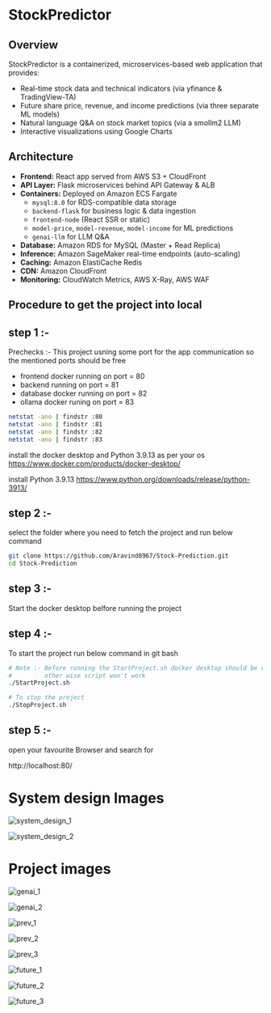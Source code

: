 # StockPredictor

## Overview
StockPredictor is a containerized, microservices-based web application that provides:
- Real-time stock data and technical indicators (via yfinance & TradingView-TA)
- Future share price, revenue, and income predictions (via three separate ML models)
- Natural language Q&A on stock market topics (via a smollm2 LLM)
- Interactive visualizations using Google Charts

## Architecture
- **Frontend:** React app served from AWS S3 + CloudFront
- **API Layer:** Flask microservices behind API Gateway & ALB
- **Containers:** Deployed on Amazon ECS Fargate
  - `mysql:8.0` for RDS-compatible data storage
  - `backend-flask` for business logic & data ingestion
  - `frontend-node` (React SSR or static)
  - `model-price`, `model-revenue`, `model-income` for ML predictions
  - `genai-llm` for LLM Q&A
- **Database:** Amazon RDS for MySQL (Master + Read Replica)
- **Inference:** Amazon SageMaker real-time endpoints (auto-scaling)
- **Caching:** Amazon ElastiCache Redis
- **CDN:** Amazon CloudFront
- **Monitoring:** CloudWatch Metrics, AWS X-Ray, AWS WAF

## Procedure to get the project into local

## step 1 :-

  Prechecks :-
  This project usning some port for the app communication so the mentioned ports should be free

  * frontend docker running on port   = 80
  * backend running on port           = 81
  * database docker running on port   = 82
  * ollama docker runing on port      = 83

  ```bash
  netstat -ano | findstr :80
  netstat -ano | findstr :81
  netstat -ano | findstr :82
  netstat -ano | findstr :83
  ```

  install the docker desktop and Python 3.9.13 as per your os
  https://www.docker.com/products/docker-desktop/

  install Python 3.9.13
  https://www.python.org/downloads/release/python-3913/


## step 2 :-
  select the folder where you need to fetch the project and run below command
  ```bash
 git clone https://github.com/Aravind8967/Stock-Prediction.git
 cd Stock-Prediction
 ```

## step 3 :-
  Start the docker desktop belfore running the project

## step 4 :-
  To start the project run below command in git bash
  ```bash
  # Note :- Before running the StartProject.sh docker desktop should be running 
  #         other wise script won't work 
  ./StartProject.sh

  # To stop the project
  ./StopProject.sh
  ```

## step 5 :-
  open your favourite Browser and search for

  http://localhost:80/

# System design Images

![system_design_1](Images/system_design_1.png)

![system_design_2](Images/system_design_2.png)

# Project images

![genai_1](Images/genai_1.png)

![genai_2](Images/genai_2.png)

![prev_1](Images/prev_1.png)

![prev_2](Images/prev_2.png)

![prev_3](Images/prev_3.png)

![future_1](Images/future_1.png)

![future_2](Images/future_2.png)

![future_3](Images/future_3.png)
